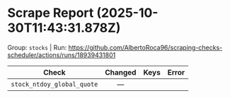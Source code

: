 # Scrape Report (2025-10-30T11:43:31.878Z)

Group: `stocks`  |  Run: https://github.com/AlbertoRoca96/scraping-checks-scheduler/actions/runs/18939431801

| Check | Changed | Keys | Error |
|---|:---:|:--|:--|
| `stock_ntdoy_global_quote` | — |  |  |
